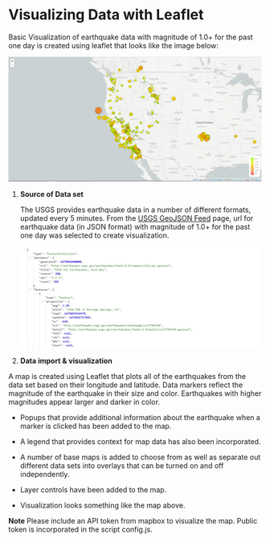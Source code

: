 # Visualizing Data with Leaflet

Basic Visualization of earthquake data with magnitude of 1.0+ for the past one day is created using leaflet that looks like the image below:

![2-BasicMap](Images/2-BasicMap.png)

1. **Source of Data set**

   The USGS provides earthquake data in a number of different formats, updated every 5 minutes. From the [USGS GeoJSON Feed](http://earthquake.usgs.gov/earthquakes/feed/v1.0/geojson.php) page, url for earthquake data (in JSON format) with magnitude of 1.0+ for the past one day was selected to create visualization. 

   ![4-JSON](Images/4-JSON.png)

2. **Data import & visualization**

  A map is created using Leaflet that plots all of the earthquakes from the data set based on their longitude and latitude. Data markers  reflect the magnitude of the earthquake in their size and color. Earthquakes with higher magnitudes appear larger and darker in color.

   * Popups that provide additional information about the earthquake when a marker is clicked has been added to the map.

   * A legend that provides context for map data has also been incorporated.
   
   * A number of base maps is added to choose from as well as separate out different data sets into overlays that can be turned on and off independently.

   * Layer controls have been added to the map.

   * Visualization looks something like the map above.


**Note**
Please include an API token from mapbox to visualize the map. Public token is incorporated in the script config.js.
